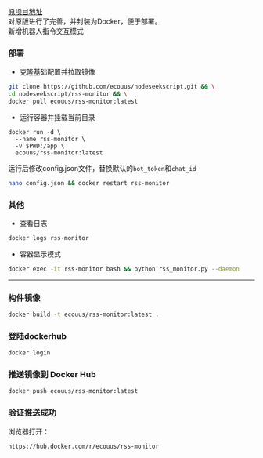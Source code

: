 [原项目地址](https://github.com/dajie111/nodeseek-userscript/tree/main)  
对原版进行了完善，并封装为Docker，便于部署。  
新增机器人指令交互模式
### 部署
- 克隆基础配置并拉取镜像
```bash
git clone https://github.com/ecouus/nodeseekscript.git && \
cd nodeseekscript/rss-monitor && \
docker pull ecouus/rss-monitor:latest
```
- 运行容器并挂载当前目录
```
docker run -d \
  --name rss-monitor \
  -v $PWD:/app \
  ecouus/rss-monitor:latest
```
运行后修改config.json文件，替换默认的`bot_token`和`chat_id`
```bash
nano config.json && docker restart rss-monitor
```
### 其他
- 查看日志
```bash
docker logs rss-monitor
```
- 容器显示模式
```bash
docker exec -it rss-monitor bash && python rss_monitor.py --daemon
```

---
### 构件镜像
```bash
docker build -t ecouus/rss-monitor:latest .
```
### 登陆dockerhub
```bash
docker login
```
### 推送镜像到 Docker Hub
```bash
docker push ecouus/rss-monitor:latest
```

### 验证推送成功
浏览器打开：
```
https://hub.docker.com/r/ecouus/rss-monitor
```
